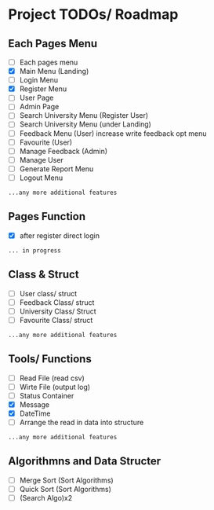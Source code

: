 # Project TODOs/ Roadmap

## Each Pages Menu
- [ ] Each pages menu 
- [x] Main Menu (Landing)
- [ ] Login Menu
- [x] Register Menu
- [ ] User Page 
- [ ] Admin Page
- [ ] Search University Menu (Register User)
- [ ] Search University Menu (under Landing)
- [ ] Feedback Menu (User) increase write feedback opt menu
- [ ] Favourite (User)
- [ ] Manage Feedback (Admin)
- [ ] Manage User
- [ ] Generate Report Menu
- [ ] Logout Menu

`...any more additional features`

## Pages Function
- [x] after register direct login

`... in progress`

## Class & Struct
- [ ] User class/ struct
- [ ] Feedback Class/ struct
- [ ] University Class/ Struct
- [ ] Favourite Class/ struct

`...any more additional features`

## Tools/ Functions
- [ ] Read File (read csv)
- [ ] Wirte File (output log)
- [ ] Status Container
- [x] Message 
- [x] DateTime
- [ ] Arrange the read in data into structure

`...any more additional features`

## Algorithmns and Data Structer
- [ ] Merge Sort (Sort Algorithms)
- [ ] Quick Sort (Sort Algorithms)
- [ ] (Search Algo)x2
